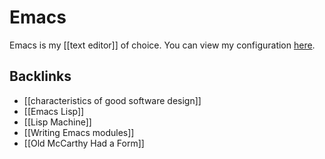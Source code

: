 # Emacs

Emacs is my [[text editor]] of choice. You can view my configuration [here](https://github.com/rfaulhaber/dotfiles/tree/master/doom.d).


## Backlinks

-   [[characteristics of good software design]]
-   [[Emacs Lisp]]
-   [[Lisp Machine]]
-   [[Writing Emacs modules]]
-   [[Old McCarthy Had a Form]]
